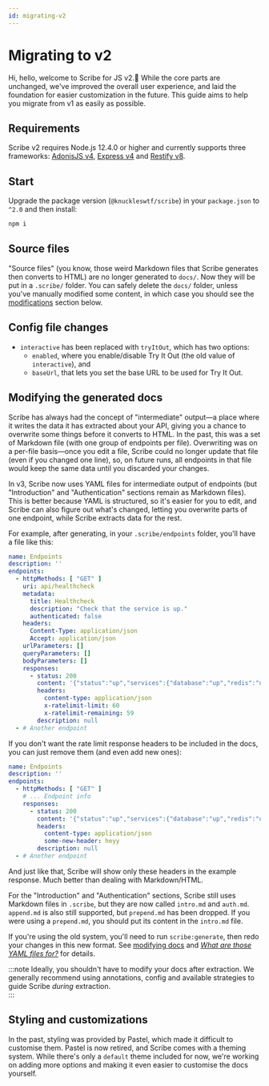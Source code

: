 ```yaml
---
id: migrating-v2
---
```


# Migrating to v2

Hi, hello, welcome to Scribe for JS v2.👋 While the core parts are unchanged, we've improved the overall user experience, and laid the foundation for easier customization in the future. This guide aims to help you migrate from v1 as easily as possible.

## Requirements
Scribe v2 requires Node.js 12.4.0 or higher and currently supports three frameworks: [AdonisJS v4](https://legacy.adonisjs.com/), [Express v4](https://expressjs.com/) and [Restify v8](http://restify.com/).

## Start
Upgrade the package version (`@knuckleswtf/scribe`) in your `package.json` to `^2.0` and then install:

```bash
npm i
```

## Source files
"Source files" (you know, those weird Markdown files that Scribe generates then converts to HTML) are no longer generated to `docs/`. Now they will be put in a `.scribe/` folder. You can safely delete the `docs/` folder, unless you've manually modified some content, in which case you should see the [modifications](#modifying-the-generated-docs) section below.

## Config file changes
- `interactive` has been replaced with `tryItOut`, which has two options:
  - `enabled`, where you enable/disable Try It Out (the old value of `interactive`), and  
  - `baseUrl`, that lets you set the base URL to be used for Try It Out.
  
## Modifying the generated docs
Scribe has always had the concept of "intermediate" output—a place where it writes the data it has extracted about your API, giving you a chance to overwrite some things before it converts to HTML. In the past, this was a set of Markdown file (with one group of endpoints per file). Overwriting was on a per-file basis—once you edit a file, Scribe could no longer update that file (even if you changed one line), so, on future runs, all endpoints in that file would keep the same data until you discarded your changes.

In v3, Scribe now uses YAML files for intermediate output of endpoints (but "Introduction" and "Authentication" sections remain as Markdown files). This is better because YAML is structured, so it's easier for you to edit, and Scribe can also figure out what's changed, letting you overwrite parts of one endpoint, while Scribe extracts data for the rest.

For example, after generating, in your `.scribe/endpoints` folder, you'll have a file like this:

```yaml title=.scribe/endpoints/0.yaml
name: Endpoints
description: ''
endpoints:
  - httpMethods: [ "GET" ]
    uri: api/healthcheck
    metadata:
      title: Healthcheck
      description: "Check that the service is up."
      authenticated: false
    headers:
      Content-Type: application/json
      Accept: application/json
    urlParameters: []
    queryParameters: []
    bodyParameters: []
    responses:
      - status: 200
        content: '{"status":"up","services":{"database":"up","redis":"up"}}'
        headers:
          content-type: application/json
          x-ratelimit-limit: 60
          x-ratelimit-remaining: 59
        description: null
  - # Another endpoint
```

If you don't want the rate limit response headers to be included in the docs, you can just remove them (and even add new ones):

```yaml title=.scribe/endpoints/0.yaml
name: Endpoints
description: ''
endpoints:
  - httpMethods: [ "GET" ]
    # ... Endpoint info
    responses:
      - status: 200
        content: '{"status":"up","services":{"database":"up","redis":"up"}}'
        headers:
          content-type: application/json
          some-new-header: heyy
        description: null
  - # Another endpoint
```

And just like that, Scribe will show only these headers in the example response. Much better than dealing with Markdown/HTML.

For the "Introduction" and "Authentication" sections, Scribe still uses Markdown files in `.scribe`, but they are now called `intro.md` and `auth.md`. `append.md` is also still supported, but `prepend.md` has been dropped. If you were using a `prepend.md`, you should put its content in the `intro.md` file.

If you're using the old system, you'll need to run `scribe:generate`, then redo your changes in this new format. See [modifying docs](./generating#modifying-the-docs-after-generating) and [_What are those YAML files for?_](./architecture##what-are-those-yaml-files-for) for details.

:::note
Ideally, you shouldn't have to modify your docs after extraction. We generally recommend using annotations, config and available strategies to guide Scribe _during_ extraction.  
:::

## Styling and customizations
In the past, styling was provided by Pastel, which made it difficult to customise them. Pastel is now retired, and Scribe comes with a theming system. While there's only a `default` theme included for now, we're working on adding more options and making it even easier to customise the docs yourself.